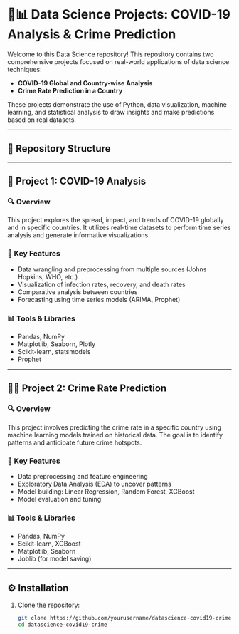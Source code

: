 # 🧪📊 Data Science Projects: COVID-19 Analysis & Crime Prediction

Welcome to this Data Science repository! This repository contains two comprehensive projects focused on real-world applications of data science techniques:

- **COVID-19 Global and Country-wise Analysis**
- **Crime Rate Prediction in a Country**

These projects demonstrate the use of Python, data visualization, machine learning, and statistical analysis to draw insights and make predictions based on real datasets.

---

## 📁 Repository Structure


---

## 🦠 Project 1: COVID-19 Analysis

### 🔍 Overview
This project explores the spread, impact, and trends of COVID-19 globally and in specific countries. It utilizes real-time datasets to perform time series analysis and generate informative visualizations.

### 📌 Key Features
- Data wrangling and preprocessing from multiple sources (Johns Hopkins, WHO, etc.)
- Visualization of infection rates, recovery, and death rates
- Comparative analysis between countries
- Forecasting using time series models (ARIMA, Prophet)

### 📊 Tools & Libraries
- Pandas, NumPy
- Matplotlib, Seaborn, Plotly
- Scikit-learn, statsmodels
- Prophet

---

## 🕵️‍♂️ Project 2: Crime Rate Prediction

### 🔍 Overview
This project involves predicting the crime rate in a specific country using machine learning models trained on historical data. The goal is to identify patterns and anticipate future crime hotspots.

### 📌 Key Features
- Data preprocessing and feature engineering
- Exploratory Data Analysis (EDA) to uncover patterns
- Model building: Linear Regression, Random Forest, XGBoost
- Model evaluation and tuning

### 📊 Tools & Libraries
- Pandas, NumPy
- Scikit-learn, XGBoost
- Matplotlib, Seaborn
- Joblib (for model saving)

---

## ⚙️ Installation

1. Clone the repository:
   ```bash
   git clone https://github.com/yourusername/datascience-covid19-crime.git
   cd datascience-covid19-crime

